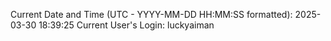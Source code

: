 Current Date and Time (UTC - YYYY-MM-DD HH:MM:SS formatted): 2025-03-30 18:39:25
Current User's Login: luckyaiman
